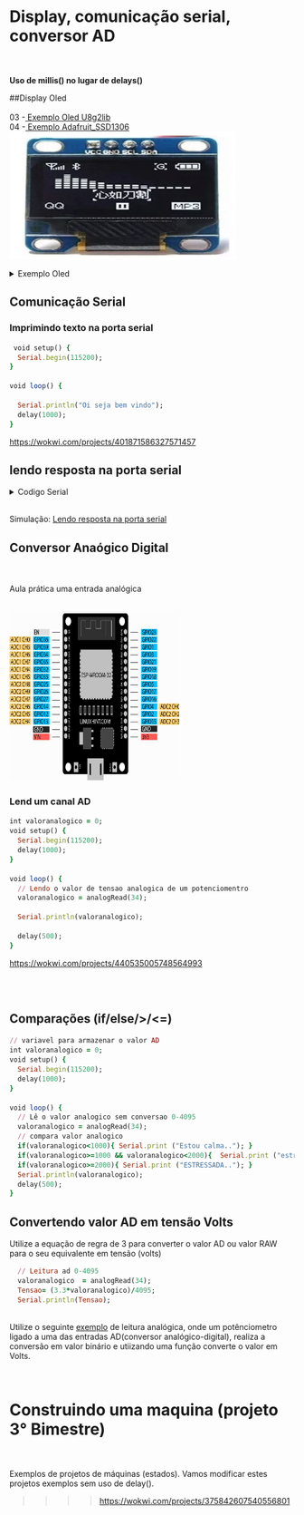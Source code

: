 
	  
# Display, comunicação serial, conversor AD

<BR><BR><B>Uso de millis() no lugar de delays()</b>


##Display Oled   
  <BR>03 -<a href=https://wokwi.com/projects/342195248670179922> Exemplo Oled U8g2lib</a>
  <BR>04 -<a href=https://wokwi.com/projects/342195418005766739> Exemplo Adafruit_SSD1306</a>
  <Br> <img src=https://github.com/mchavesferreira/mcr/blob/main/imagens/oled.png width=400 height=225><BR>
<details><summary>Exemplo Oled</summary>
<p>

```ruby  
*/
#include <U8g2lib.h>
#include <Wire.h>
U8G2_SSD1306_128X64_NONAME_F_HW_I2C u8g2(U8G2_R0, /* reset=*/ U8X8_PIN_NONE);

void setup() {
  u8g2.begin();
}

void loop() {
  u8g2.clearBuffer();	// limpa memoria interna
  u8g2.setFont(u8g2_font_ncenB08_tr);	// escolha da fonte
  u8g2.drawStr(15, 10, "IFSP Catanduva");	// escrevendo na memoria interna
  u8g2.sendBuffer(); // transferindo da memoria interna para display
  delay(1000);
}  
```
</p>
</details> 


## Comunicação Serial

### Imprimindo texto na porta serial
```ruby
 void setup() {
  Serial.begin(115200);
}

void loop() {

  Serial.println("Oi seja bem vindo");
  delay(1000);
}
```

https://wokwi.com/projects/401871586327571457

## lendo resposta na porta serial

<details><summary>Codigo Serial</summary>
<p>

```ruby
   Serial.begin(115200);
   Serial.println("Qual é o seu nome? :");
   while (!Serial.available()); // Wait for input
   String name = Serial.readStringUntil('\n');
   Serial.print("Ola, ");
   Serial.print(name);
```

</p>
</details>

<BR>Simulação: <a href=https://wokwi.com/projects/341561853822894674>Lendo resposta na porta serial</a>

## Conversor Anaógico Digital
<BR></BR><b></b>Aula prática uma entrada analógica</b>

<BR><img src=esp32/adcesp32.png width=300 height=300><BR>

### Lend um canal AD 
```ruby
int valoranalogico = 0;
void setup() {
  Serial.begin(115200);
  delay(1000); 
}

void loop() {
  // Lendo o valor de tensao analogica de um potenciomentro
  valoranalogico = analogRead(34);

  Serial.println(valoranalogico);

  delay(500);
}
```
https://wokwi.com/projects/440535005748564993

<BR></BR>
##  Comparações (if/else/>/<=)

```ruby
// variavel para armazenar o valor AD
int valoranalogico = 0;
void setup() {
  Serial.begin(115200);
  delay(1000);
}

void loop() {
  // Lê o valor analogico sem conversao 0-4095
  valoranalogico = analogRead(34);
  // compara valor analogico
  if(valoranalogico<1000){ Serial.print ("Estou calma.."); }
  if(valoranalogico>=1000 && valoranalogico<2000){  Serial.print ("estressando.."); }
  if(valoranalogico>=2000){ Serial.print ("ESTRESSADA.."); }
  Serial.println(valoranalogico);
  delay(500);
}

```

## Convertendo valor AD em tensão Volts

Utilize a equação de regra de 3 para converter o valor AD ou valor RAW para o seu equivalente em tensão (volts)

```ruby
  // Leitura ad 0-4095
  valoranalogico  = analogRead(34);
  Tensao= (3.3*valoranalogico)/4095;
  Serial.println(Tensao);
```
  
<BR>Utilize o seguinte <a href=https://wokwi.com/projects/340963795998343762>exemplo</a> de leitura analógica, onde um potênciometro ligado a uma das entradas AD(conversor analógico-digital), realiza a conversão em valor binário e utiizando uma função converte o valor em Volts.


<BR>



# Construindo uma maquina (projeto 3° Bimestre)
	
<BR><BR>Exemplos de projetos de máquinas (estados). Vamos modificar estes projetos exemplos sem uso de delay().  
>>>> https://wokwi.com/projects/375842607540556801





